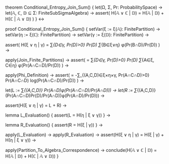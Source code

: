 theorem Conditional_Entropy_Join_Sum() {
  let(Ω, Σ, Pr: ProbabilitySpace) →
  let(𝔸, ℂ, 𝔻 ⊆ Σ: FiniteSubSigmaAlgebra) →
  assert(
    H(𝔸 ∨ ℂ | 𝔻) = H(𝔸 | 𝔻) + H(ℂ | 𝔸 ∨ 𝔻)
  )
} ↔

proof Conditional_Entropy_Join_Sum() {
  setVar(ξ := ξ(𝔸): FinitePartition) →
  setVar(η := ξ(ℂ): FinitePartition) →
  setVar(γ := ξ(𝔻): FinitePartition) →

  assert(
    H(ξ ∨ η | γ) = ∑_{D∈γ, Pr(D)>0} Pr(D) ∑_{B∈ξ∨η} φ(Pr(B∩D)/Pr(D))
  ) →
  
  apply(Join_Finite_Partitions) →
  assert(
    = ∑_{D∈γ, Pr(D)>0} Pr(D) ∑_{A∈ξ, C∈η} φ(Pr(A∩C∩D)/Pr(D))
  ) →

  apply(Phi_Definition) →
  assert(
    = -∑_{(A,C,D)∈ξ×η×γ, Pr(A∩C∩D)>0} Pr(A∩C∩D) log(Pr(A∩C∩D)/Pr(D))
  ) →

  let(L := ∑_{(A,C,D)} Pr(A∩D)φ(Pr(A∩C∩D)/Pr(A∩D))) →
  let(R := ∑_{(A,C,D)} (Pr(A∩C∩D)Pr(D)/Pr(A∩D))φ(Pr(A∩D)/Pr(D))) →

  assert(H(ξ ∨ η | γ) = L + R) →
  
  lemma L_Evaluation() {
    assert(L = H(η | ξ ∨ γ))
  } →

  lemma R_Evaluation() {
    assert(R = H(ξ | γ))
  } →

  apply(L_Evaluation) →
  apply(R_Evaluation) →
  assert(H(ξ ∨ η | γ) = H(ξ | γ) + H(η | ξ ∨ γ)) →
  
  apply(Partition_To_Algebra_Correspondence) →
  conclude(H(𝔸 ∨ ℂ | 𝔻) = H(𝔸 | 𝔻) + H(ℂ | 𝔸 ∨ 𝔻))
}